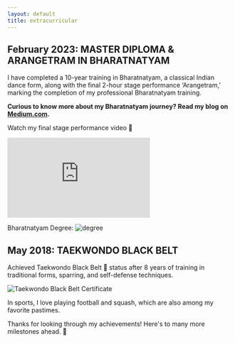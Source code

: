 ```yaml
---
layout: default
title: extracurricular
---
```


## February 2023: MASTER DIPLOMA & ARANGETRAM IN BHARATNATYAM

I have completed a 10-year training in Bharatnatyam, a classical Indian dance form, along with the final 2-hour stage performance ‘Arangetram,’ marking the completion of my professional Bharatnatyam training.

**Curious to know more about my Bharatnatyam journey? Read my blog on [Medium.com](https://medium.com/@ksama2004.arora/dancing-through-time-my-bharatanayam-journey-82928e04e700).**

Watch my final stage performance video 🌟

<iframe width="320" height="180" src="https://www.youtube.com/embed/zmSrnqQq9sk?si=Ej3ssjem-XPiMCyi" title="YouTube video player" frameborder="0" allow="accelerometer; autoplay; clipboard-write; encrypted-media; gyroscope; picture-in-picture; web-share" allowfullscreen></iframe>

Bharatnatyam Degree:
![degree]()

## May 2018: TAEKWONDO BLACK BELT

Achieved Taekwondo Black Belt 🥋 status after 8 years of training in traditional forms, sparring, and self-defense techniques. 

![Taekwondo Black Belt Certificate]()


In sports, I love playing football and squash, which are also among my favorite pastimes.

Thanks for looking through my achievements! Here's to many more milestones ahead. 🎉

<!-- 

<iframe width="560" height="315" src="https://www.youtube.com/embed/zmSrnqQq9sk?si=Ej3ssjem-XPiMCyi" title="YouTube video player" frameborder="0" allow="accelerometer; autoplay; clipboard-write; encrypted-media; gyroscope; picture-in-picture; web-share" allowfullscreen></iframe> -->

